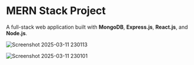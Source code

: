 # MERN Stack Project

A full-stack web application built with **MongoDB**, **Express.js**, **React.js**, and **Node.js**.

![Screenshot 2025-03-11 230113](https://github.com/user-attachments/assets/377add2d-1201-43c2-8ded-780c24f19719)

![Screenshot 2025-03-11 230101](https://github.com/user-attachments/assets/89a7eca3-d341-4909-889b-d57bb549bf64)

